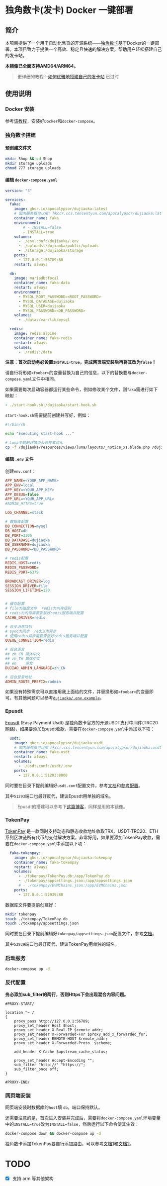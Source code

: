 # 独角数卡(发卡) Docker 一键部署

## 简介

本项目提供了一个用于自动化售货的开源系统——[独角数卡](https://github.com/assimon/dujiaoka)基于Docker的一键部署。本项目致力于提供一个高效、稳定且快速的解决方案，帮助用户轻松搭建自己的发卡站。

**本镜像已全面支持AMD64/ARM64。**

> ~~更详细的教程：[如何优雅地搭建自己的发卡站](https://blog.dov.moe/posts/49102/)~~ 已过时

## 使用说明

### Docker 安装

参考[该教程](https://yeasy.gitbook.io/docker_practice/install)，安装好`Docker`和`docker-compose`。

### 独角数卡搭建

#### 预创建文件夹

```bash
mkdir Shop && cd Shop
mkdir storage uploads
chmod 777 storage uploads
```

#### 编辑 `docker-compose.yaml`

```yaml
version: "3"

services:
  faka:
    image: ghcr.io/apocalypsor/dujiaoka:latest
    # 国内服务器可以用: hkccr.ccs.tencentyun.com/apocalypsor/dujiaoka:latest
    container_name: faka
    environment:
        # - INSTALL=false
        - INSTALL=true
    volumes:
      - ./env.conf:/dujiaoka/.env
      - ./uploads:/dujiaoka/public/uploads
      - ./storage:/dujiaoka/storage
    ports:
      - 127.0.0.1:56789:80
    restart: always
 
  db:
    image: mariadb:focal
    container_name: faka-data
    restart: always
    environment:
      - MYSQL_ROOT_PASSWORD=<ROOT_PASSWORD>
      - MYSQL_DATABASE=dujiaoka
      - MYSQL_USER=dujiaoka
      - MYSQL_PASSWORD=<DB_PASSWORD>
    volumes:
      - ./data:/var/lib/mysql

  redis:
    image: redis:alpine
    container_name: faka-redis
    restart: always
    volumes:
      - ./redis:/data
```
**注意：首次启动务必设置`INSTALL=true`，完成网页端安装后再将其改为`false`！**

请自行将形如`<foobar>`的变量替换为自己的信息，以下的替换要与`docker-compose.yaml`文件中相同。

如果需要每次启动容器都运行某些命令，例如修改某个文件，则`faka`需进行如下映射：

```yaml
- ./start-hook.sh:/dujiaoka/start-hook.sh
```

`start-hook.sh`需要提前创建并写好，例如：

```bash
#!/bin/sh

echo "Executing start-hook ..."

# Luna主题的详情页公告样式优化
cp -f /dujiaoka/resources/views/luna/layouts/_notice_xs.blade.php /dujiaoka/resources/views/luna/layouts/_notice.blade.php
```

#### 编辑 `.env` 文件

创建`env.conf`：

```ini
APP_NAME=<YOUR_APP_NAME>
APP_ENV=local
APP_KEY=<YOUR_APP_KEY>
APP_DEBUG=false
APP_URL=<YOUR_APP_URL>
#ADMIN_HTTPS=true

LOG_CHANNEL=stack

# 数据库配置
DB_CONNECTION=mysql
DB_HOST=db
DB_PORT=3306
DB_DATABASE=dujiaoka
DB_USERNAME=dujiaoka
DB_PASSWORD=<DB_PASSWORD>

# redis配置
REDIS_HOST=redis
REDIS_PASSWORD=
REDIS_PORT=6379

BROADCAST_DRIVER=log
SESSION_DRIVER=file
SESSION_LIFETIME=120


# 缓存配置
# file为磁盘文件  redis为内存级别
# redis为内存需要安装好redis服务端并配置
CACHE_DRIVER=redis

# 异步消息队列
# sync为同步  redis为异步
# 使用redis异步需要安装好redis服务端并配置
QUEUE_CONNECTION=redis

# 后台语言
## zh_CN 简体中文
## zh_TW 繁体中文
## en    英文
DUJIAO_ADMIN_LANGUAGE=zh_CN

# 后台登录地址
ADMIN_ROUTE_PREFIX=/admin
```

如果没有特殊需求可以直接用我上面给的文件，并替换形如`<foobar>`的变量即可。有其他问题可以参考[`dujiaoka/.env.example`](https://github.com/assimon/dujiaoka/blob/master/.env.example)。

### Epusdt

[Epusdt](https://github.com/assimon/epusdt) (Easy Payment Usdt) 是独角数卡官方的开源USDT支付中间件(TRC20网络)，如果要添加Epusdt收款，需要在`docker-compose.yaml`中添加以下项：

```yaml
  usdt:
    image: ghcr.io/apocalypsor/dujiaoka:usdt
    # 国内服务器可以用 hkccr.ccs.tencentyun.com/apocalypsor/dujiaoka:usdt
    container_name: faka-usdt
    restart: always
    volumes:
      - ./usdt.conf:/usdt/.env
    ports:
      - 127.0.0.1:51293:8000
```

同时要在目录下提前编辑好`usdt.conf`配置文件，参考[文档](https://github.com/assimon/epusdt/blob/master/wiki/manual_RUN.md)和[参考配置](https://github.com/assimon/epusdt/blob/master/src/.env.example)。

其中`51293`端口也最好反代，建议Epusdt用单独的域名。

> Epusdt的搭建可以参考下[这篇博客](https://www.ioiox.com/archives/167.html)，同样是用的本镜像。

### TokenPay

[TokenPay](https://github.com/LightCountry/TokenPay) 是一款同时支持动态和静态收款地址收取TRX、USDT-TRC20、ETH系列区块链所有代币的支付解决方案，非常好用，如果要添加TokenPay收款，需要在`docker-compose.yaml`中添加以下项：

```yaml
  faka-tokenpay:
    image: ghcr.io/apocalypsor/dujiaoka:tokenpay
    container_name: faka-tokenpay
    restart: always
    volumes:
      - ./tokenpay/TokenPay.db:/app/TokenPay.db
      - ./tokenpay/appsettings.json:/app/appsettings.json
      # - ./tokenpay/EVMChains.json:/app/EVMChains.json
    ports:
      - 127.0.0.1:52939:80
```

数据库文件要提前创建好：
```bash
mkdir tokenpay
touch ./tokenpay/TokenPay.db
touch ./tokenpay/appsettings.json
```

同时要在目录下提前编辑好`tokenpay/appsettings.json`配置文件，参考[文档](https://github.com/LightCountry/TokenPay/blob/master/Wiki/appsettings.md)。

其中`52939`端口也最好反代，建议TokenPay用单独的域名。

### 启动服务

```bash
docker-compose up -d
```

### 反代配置

**务必添加sub_filter的两行，否则Https下会出现混合内容问题。**


```nginx
#PROXY-START/

location ^~ /
{
    proxy_pass http://127.0.0.1:56789;
    proxy_set_header Host $host;
    proxy_set_header X-Real-IP $remote_addr;
    proxy_set_header X-Forwarded-For $proxy_add_x_forwarded_for;
    proxy_set_header REMOTE-HOST $remote_addr;
    proxy_set_header X-Forwarded-Proto  $scheme;

    add_header X-Cache $upstream_cache_status;

    proxy_set_header Accept-Encoding "";
    sub_filter "http://" "https://";
    sub_filter_once off;
}

#PROXY-END/
```

### 网页端安装

网页端安装时数据库的`host`填 `db`，端口保持默认。

还需要注意的是，首次进入安装并完成后，需要将`docker-compose.yaml`环境变量中的`INSTALL=true`改为`INSTALL=false`，然后运行以下命令使其生效：

```bash
docker-compose down && docker-compose up -d
```

独角数卡添加TokenPay要自行添加路由，可以参考[文档1](https://github.com/LightCountry/TokenPay/tree/master/Plugs/dujiaoka)和[文档2](https://github.com/LightCountry/TokenPay/tree/master/Plugs/dujiaoka%20-%20%E6%89%AB%E7%A0%81%E7%89%88%E6%9C%AC)。

# TODO
- [x] 支持 arm 等其他架构
